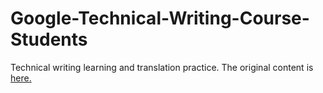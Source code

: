 # Google-Technical-Writing-Course-Students
  Technical writing learning and translation practice. The original content is [here.](https://developers.google.cn/tech-writing/overview)
